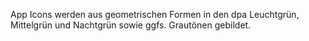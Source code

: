 App Icons werden aus geometrischen Formen in den dpa Leuchtgrün, Mittelgrün und Nachtgrün sowie ggfs. Grautönen gebildet.